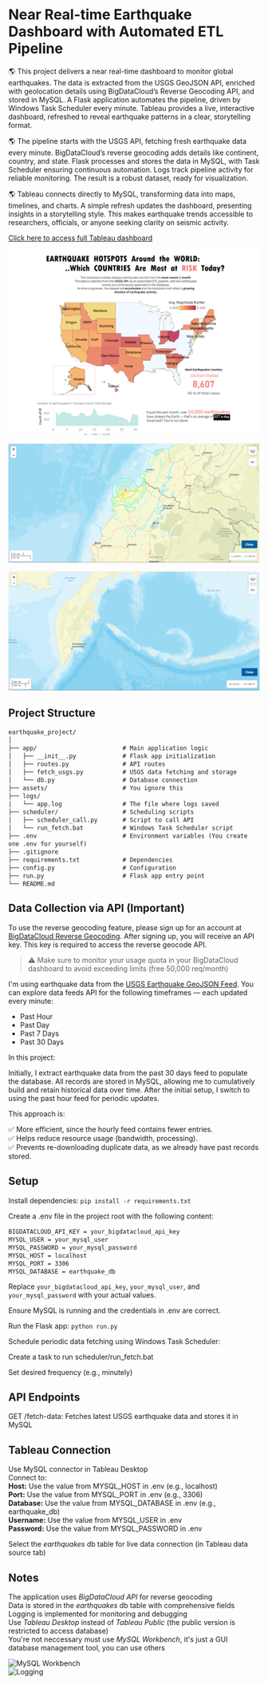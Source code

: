 # Near Real-time Earthquake Dashboard with Automated ETL Pipeline

🌎 This project delivers a near real-time dashboard to monitor global earthquakes. The data is extracted from the USGS GeoJSON API, enriched with geolocation details using BigDataCloud’s Reverse Geocoding API, and stored in MySQL. A Flask application automates the pipeline, driven by Windows Task Scheduler every minute. Tableau provides a live, interactive dashboard, refreshed to reveal earthquake patterns in a clear, storytelling format.

🌎 The pipeline starts with the USGS API, fetching fresh earthquake data every minute. BigDataCloud’s reverse geocoding adds details like continent, country, and state. Flask processes and stores the data in MySQL, with Task Scheduler ensuring continuous automation. Logs track pipeline activity for reliable monitoring. The result is a robust dataset, ready for visualization.

🌎 Tableau connects directly to MySQL, transforming data into maps, timelines, and charts. A simple refresh updates the dashboard, presenting insights in a storytelling style. This makes earthquake trends accessible to researchers, officials, or anyone seeking clarity on seismic activity.

[Click here to access full Tableau dashboard](https://public.tableau.com/app/profile/kai.feng.kong/viz/earthquakes_17461967376320/Dashboard3)

![Tableau Dashboard](assets/main.png)

![Dashboard enables direct access to USGS web map](assets/usgsMAP.png)

![Another example](assets/usgsMAP2.png)

## Project Structure
```
earthquake_project/
│
├── app/                        # Main application logic
│   ├── __init__.py             # Flask app initialization
│   ├── routes.py               # API routes
│   ├── fetch_usgs.py           # USGS data fetching and storage
│   └── db.py                   # Database connection
├── assets/                     # You ignore this
├── logs/
|   └── app.log                 # The file where logs saved
├── scheduler/                  # Scheduling scripts
│   ├── scheduler_call.py       # Script to call API
│   └── run_fetch.bat           # Windows Task Scheduler script
├── .env                        # Environment variables (You create one .env for yourself)
├── .gitignore                  
├── requirements.txt            # Dependencies
├── config.py                   # Configuration
├── run.py                      # Flask app entry point
└── README.md                   
```

## Data Collection via API (Important)

To use the reverse geocoding feature, please sign up for an account at [BigDataCloud Reverse Geocoding](https://www.bigdatacloud.com/reverse-geocoding). After signing up, you will receive an API key. This key is required to access the reverse geocode API.

> ⚠️ Make sure to monitor your usage quota in your BigDataCloud dashboard to avoid exceeding limits (free 50,000 req/month)

I'm using earthquake data from the [USGS Earthquake GeoJSON Feed](https://earthquake.usgs.gov/earthquakes/feed/v1.0/geojson.php). You can explore data feeds API for the following timeframes — each updated every minute:  
- Past Hour
- Past Day
- Past 7 Days
- Past 30 Days

In this project:

Initially, I extract earthquake data from the past 30 days feed to populate the database. All records are stored in MySQL, allowing me to cumulatively build and retain historical data over time. After the initial setup, I switch to using the past hour feed for periodic updates.

This approach is:

✅ More efficient, since the hourly feed contains fewer entries.  
✅ Helps reduce resource usage (bandwidth, processing).  
✅ Prevents re-downloading duplicate data, as we already have past records stored. 

## Setup

Install dependencies:
```pip install -r requirements.txt```

Create a .env file in the project root with the following content:  
```
BIGDATACLOUD_API_KEY = your_bigdatacloud_api_key  
MYSQL_USER = your_mysql_user  
MYSQL_PASSWORD = your_mysql_password  
MYSQL_HOST = localhost  
MYSQL_PORT = 3306  
MYSQL_DATABASE = earthquake_db
```  
Replace `your_bigdatacloud_api_key`, `your_mysql_user`, and `your_mysql_password` with your actual values.

Ensure MySQL is running and the credentials in .env are correct.

Run the Flask app:
```python run.py```

Schedule periodic data fetching using Windows Task Scheduler:

Create a task to run scheduler/run_fetch.bat  

Set desired frequency (e.g., minutely)

## API Endpoints

GET /fetch-data: Fetches latest USGS earthquake data and stores it in MySQL

## Tableau Connection

Use MySQL connector in Tableau Desktop   
Connect to:  
**Host:** Use the value from MYSQL_HOST in .env (e.g., localhost)  
**Port:** Use the value from MYSQL_PORT in .env (e.g., 3306)  
**Database:** Use the value from MYSQL_DATABASE in .env (e.g., earthquake_db)  
**Username:** Use the value from MYSQL_USER in .env  
**Password:** Use the value from MYSQL_PASSWORD in .env

Select the *earthquakes* db table for live data connection (in Tableau data source tab)

## Notes

The application uses *BigDataCloud API* for reverse geocoding  
Data is stored in the *earthquakes* db table with comprehensive fields  
Logging is implemented for monitoring and debugging  
Use *Tableau Desktop* instead of *Tableau Public* (the public version is restricted to access database)  
You're not neccessary must use *MySQL Workbench*, it's just a GUI database management tool, you can use others

![MySQL Workbench](assets/MySQL_Workbench.png)  
![Logging](assets/log.png)

